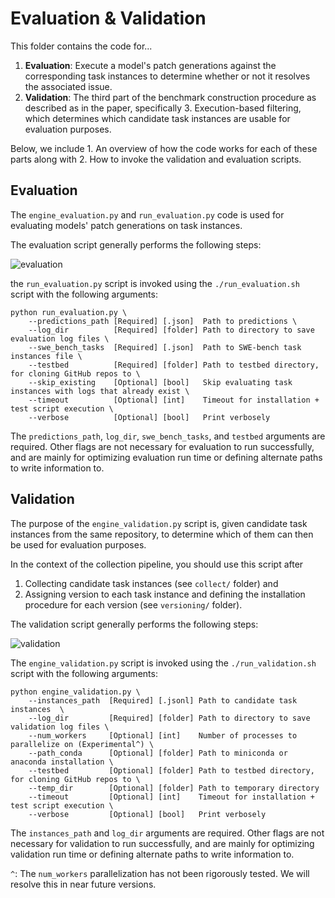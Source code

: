 # Evaluation & Validation
This folder contains the code for...
1. **Evaluation**: Execute a model's patch generations against the corresponding task instances to determine whether or not it resolves the associated issue.
2. **Validation**: The third part of the benchmark construction procedure as described as in the paper, specifically 3. Execution-based filtering, which determines which candidate task instances are usable for evaluation purposes.

Below, we include 1. An overview of how the code works for each of these parts along with 2. How to invoke the validation and evaluation scripts.

## Evaluation
The `engine_evaluation.py` and `run_evaluation.py` code is used for evaluating models' patch generations on task instances.

The evaluation script generally performs the following steps:

![evaluation](../assets/evaluation.png)

the `run_evaluation.py` script is invoked using the `./run_evaluation.sh` script with the following arguments:
```
python run_evaluation.py \
    --predictions_path [Required] [.json]  Path to predictions \
    --log_dir          [Required] [folder] Path to directory to save evaluation log files \
    --swe_bench_tasks  [Required] [.json]  Path to SWE-bench task instances file \
    --testbed          [Required] [folder] Path to testbed directory, for cloning GitHub repos to \
    --skip_existing    [Optional] [bool]   Skip evaluating task instances with logs that already exist \
    --timeout          [Optional] [int]    Timeout for installation + test script execution \
    --verbose          [Optional] [bool]   Print verbosely
```

The `predictions_path`, `log_dir`, `swe_bench_tasks`, and `testbed` arguments are required. Other flags are not necessary for evaluation to run successfully, and are mainly for optimizing evaluation run time or defining alternate paths to write information to.

## Validation
The purpose of the `engine_validation.py` script is, given candidate task instances from the same repository, to determine which of them can then be used for evaluation purposes.

In the context of the collection pipeline, you should use this script after
1. Collecting candidate task instances (see `collect/` folder) and
2. Assigning version to each task instance and defining the installation procedure for each version (see `versioning/` folder).

The validation script generally performs the following steps:

![validation](../assets/validation.png)

The `engine_validation.py` script is invoked using the `./run_validation.sh` script with the following arguments:
```
python engine_validation.py \
    --instances_path  [Required] [.jsonl] Path to candidate task instances  \
    --log_dir         [Required] [folder] Path to directory to save validation log files \
    --num_workers     [Optional] [int]    Number of processes to parallelize on (Experimental^) \
    --path_conda      [Optional] [folder] Path to miniconda or anaconda installation \
    --testbed         [Optional] [folder] Path to testbed directory, for cloning GitHub repos to \
    --temp_dir        [Optional] [folder] Path to temporary directory
    --timeout         [Optional] [int]    Timeout for installation + test script execution \
    --verbose         [Optional] [bool]   Print verbosely
```
The `instances_path` and `log_dir` arguments are required. Other flags are not necessary for validation to run successfully,
and are mainly for optimizing validation run time or defining alternate paths to write information to.

`^`: The `num_workers` parallelization has not been rigorously tested. We will resolve this in near future versions.
